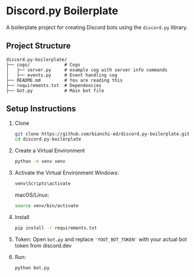 # Discord.py Boilerplate

A boilerplate project for creating Discord bots using the `discord.py` library. 

## Project Structure

```
discord.py-boilerplate/
├── cogs/             # Cogs
│   ├── server.py     # example cog with server info commands
│   ├── events.py     # Event handling cog
├── README.md         # You are reading this
├── requirements.txt  # Dependencies
├── bot.py            # Main bot file

```
## Setup Instructions
1. Clone
   ```bash
   git clone https://github.com/bianchi-ed/discord.py-boilerplate.git
   cd discord.py-boilerplate
   ```

2. Create a Virtual Environment
   ```bash
   python -m venv venv
   ```

3. Activate the Virtual Environment
    Windows:
    ```bash
    venv\Scripts\activate
    ```
    macOS/Linux:
    ```bash
    source venv/bin/activate
    ```

4. Install
   ```bash
   pip install -r requirements.txt
   ```

5. Token:
   Open `bot.py` and replace `'YOUT_BOT_TOKEN'` with your actual bot token from discord.dev

6. Run:
   ```bash
   python bot.py
   ```